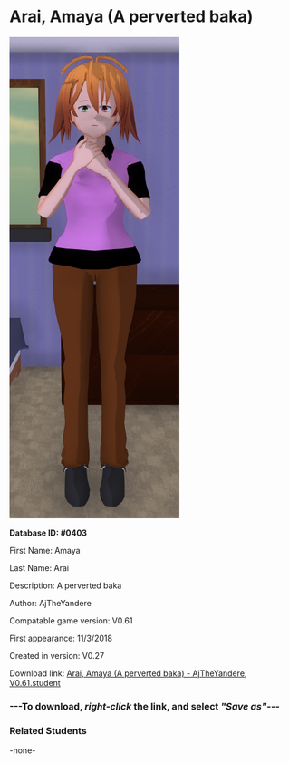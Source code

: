 # Arai, Amaya (A perverted baka)

<img src="../../Files/Images/Arai, Amaya (A perverted baka).png" title="Arai, Amaya (A perverted baka) - AjTheYandere, V0.61">

**Database ID: #0403**

First Name: Amaya

Last Name: Arai

Description: A perverted baka

Author: AjTheYandere

Compatable game version: V0.61

First appearance: 11/3/2018

Created in version: V0.27

Download link: <a href="https://raw.githubusercontent.com/Arbiter1223/Daigaku-Gurashi-Custom-Students/master/Files/Student%20Files/Arai%2C%20Amaya%20(A%20perverted%20baka)%20-%20AjTheYandere%2C%20V0.61.student">Arai, Amaya (A perverted baka) - AjTheYandere, V0.61.student</a>

### ---**To download, _right-click_ the link, and select _"Save as"_**---

### Related Students

-none-
